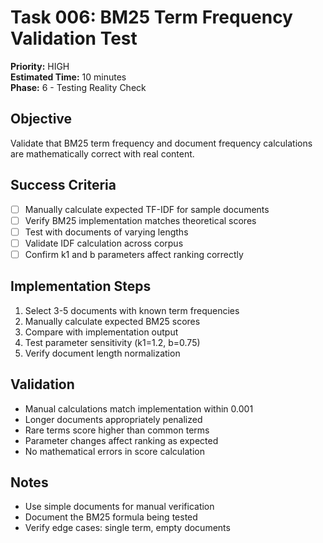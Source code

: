 # Task 006: BM25 Term Frequency Validation Test
**Priority:** HIGH  
**Estimated Time:** 10 minutes  
**Phase:** 6 - Testing Reality Check  

## Objective
Validate that BM25 term frequency and document frequency calculations are mathematically correct with real content.

## Success Criteria
- [ ] Manually calculate expected TF-IDF for sample documents
- [ ] Verify BM25 implementation matches theoretical scores
- [ ] Test with documents of varying lengths
- [ ] Validate IDF calculation across corpus
- [ ] Confirm k1 and b parameters affect ranking correctly

## Implementation Steps
1. Select 3-5 documents with known term frequencies
2. Manually calculate expected BM25 scores
3. Compare with implementation output
4. Test parameter sensitivity (k1=1.2, b=0.75)
5. Verify document length normalization

## Validation
- Manual calculations match implementation within 0.001
- Longer documents appropriately penalized
- Rare terms score higher than common terms
- Parameter changes affect ranking as expected
- No mathematical errors in score calculation

## Notes
- Use simple documents for manual verification
- Document the BM25 formula being tested
- Verify edge cases: single term, empty documents